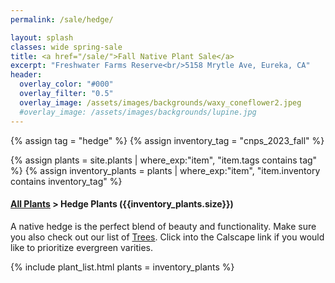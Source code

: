 ```yaml
---
permalink: /sale/hedge/

layout: splash
classes: wide spring-sale
title: <a href="/sale/">Fall Native Plant Sale</a> 
excerpt: "Freshwater Farms Reserve<br/>5158 Mrytle Ave, Eureka, CA"
header:
  overlay_color: "#000"
  overlay_filter: "0.5"
  overlay_image: /assets/images/backgrounds/waxy_coneflower2.jpeg
  #overlay_image: /assets/images/backgrounds/lupine.jpg
---
```


<!-- Jekyll 3.9 doesnt support and/or in where_exp so we have to do this the messy way -->

{% assign tag = "hedge" %}
{% assign inventory_tag = "cnps_2023_fall" %}

{% assign plants = site.plants | where_exp:"item",
    "item.tags contains tag" %}
{% assign inventory_plants = plants | where_exp:"item",
    "item.inventory contains inventory_tag" %}

<div class="subheading">
    <h4><a href="/sale/all/">All Plants</a> >  Hedge Plants ({{inventory_plants.size}})</h4>
    <p class="notice">
    A native hedge is the perfect blend of beauty and functionality. Make sure you also check out our list of <a href="/sale/trees">Trees</a>. Click into the Calscape link if you would like to prioritize evergreen varities.
    </p>
</div>

{% include plant_list.html 
    plants = inventory_plants
%}




